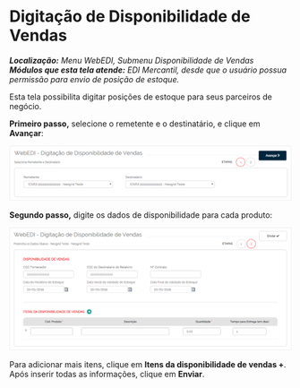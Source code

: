 # Digitação de Disponibilidade de Vendas  

_**Localização:** Menu WebEDI, Submenu Disponibilidade de Vendas_  
_**Módulos que esta tela atende:** EDI Mercantil, desde que o usuário possua permissão para envio de posição de estoque._  

Esta tela possibilita digitar posições de estoque para seus parceiros de negócio.  

**Primeiro passo,** selecione o remetente e o destinatário, e clique em **Avançar**:  

![ ](../../img/dig_doc/vend01.png)  

**Segundo passo,** digite os dados de disponibilidade para cada produto:  

![ ](../../img/dig_doc/vend02.png)  

Para adicionar mais itens, clique em **Itens da disponibilidade de vendas +**.  
Após inserir todas as informações, clique em **Enviar**.  
